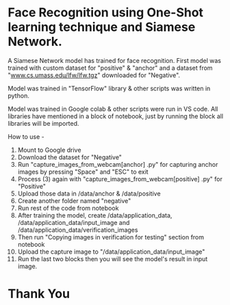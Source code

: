 # Face Recognition using One-Shot learning technique and Siamese Network.

A Siamese Network model has trained for face recognition. First model was trained with custom dataset for "positive" & "anchor" and a dataset from "www.cs.umass.edu/lfw/lfw.tgz" downloaded for "Negative".

Model was trained in "TensorFlow" library & other scripts was written in python. 

Model was trained in Google colab & other scripts were run in VS code. All libraries have mentioned in a block of notebook, just by running the block all libraries will be imported. 

How to use - 

1. Mount to Google drive
2. Download the dataset for "Negative" 
3. Run "capture_images_from_webcam[anchor] .py" for capturing anchor images by pressing "Space" and "ESC" to exit
4. Process (3) again with "capture_images_from_webcam[positive] .py" for "Positive" 
5. Upload those data in /data/anchor & /data/positive
6. Create another folder named "negative"
7. Run rest of the code from notebook 
8. After training the model, create /data/application_data, /data/application_data/input_image and /data/application_data/verification_images
9. Then run "Copying images in verification for testing" section from notebook
10. Upload the capture image to "/data/application_data/input_image"
11. Run the last two blocks then you will see the model's result in input image. 

# Thank You
